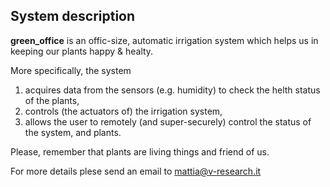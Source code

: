 ## System description 

**green_office** is an offic-size, automatic irrigation system which helps us in keeping our plants happy & healty.

More specifically, the system
1. acquires data from the sensors (e.g. humidity) to check the helth status of the plants,
2. controls (the actuators of) the irrigation system, 
4. allows the user to remotely (and super-securely) control the status of the system, and plants.

Please, remember that plants are living things and friend of us.

For more details plese send an email to mattia@v-research.it
